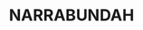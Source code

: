 ---
lastmod: '2025-04-06T06:05:20+00:00'
latitude: -35.336413
layout: suburb
longitude: 149.147614
postcode: '2604'
state: ACT
title: NARRABUNDAH
url: /act/narrabundah/
---